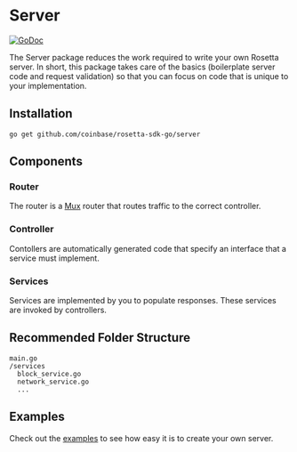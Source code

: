 # Server

[![GoDoc](https://img.shields.io/badge/go.dev-reference-007d9c?logo=go\&logoColor=white\&style=shield)](https://pkg.go.dev/github.com/coinbase/rosetta-sdk-go/server?tab=doc)

The Server package reduces the work required to write your own Rosetta server.
In short, this package takes care of the basics (boilerplate server code and
request validation) so that you can focus on code that is unique to your
implementation.

## Installation

```shell
go get github.com/coinbase/rosetta-sdk-go/server
```

## Components

### Router

The router is a [Mux](https://github.com/gorilla/mux) router that routes traffic
to the correct controller.

### Controller

Contollers are automatically generated code that specify an interface that a
service must implement.

### Services

Services are implemented by you to populate responses. These services are
invoked by controllers.

## Recommended Folder Structure

```
main.go
/services
  block_service.go
  network_service.go
  ...
```

## Examples

Check out the [examples](/examples) to see how easy it is to create your own
server.
